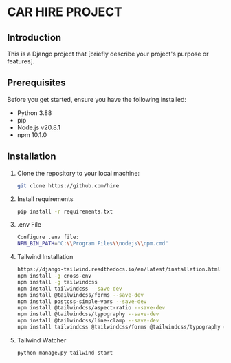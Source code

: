# CAR HIRE PROJECT

## Introduction

This is a Django project that [briefly describe your project's purpose or features].

## Prerequisites

Before you get started, ensure you have the following installed:

- Python 3.88
- pip
- Node.js v20.8.1
- npm 10.1.0

## Installation

1. Clone the repository to your local machine:

   ```bash
   git clone https://github.com/hire
   
2. Install requirements
    ```bash
   pip install -r requirements.txt
   
3. .env File
    ```bash
   Configure .env file:
    NPM_BIN_PATH="C:\\Program Files\\nodejs\\npm.cmd"

4. Tailwind Installation
    ```bash
   https://django-tailwind.readthedocs.io/en/latest/installation.html
    npm install -g cross-env
    npm install -g tailwindcss
    npm install tailwindcss --save-dev
    npm install @tailwindcss/forms --save-dev
    npm install postcss-simple-vars --save-dev
    npm install @tailwindcss/aspect-ratio --save-dev
    npm install @tailwindcss/typography --save-dev
    npm install @tailwindcss/line-clamp --save-dev
    npm install tailwindcss @tailwindcss/forms @tailwindcss/typography @tailwindcss/line-clamp --save-dev

5. Tailwind Watcher
   ```bash
   python manage.py tailwind start
   

